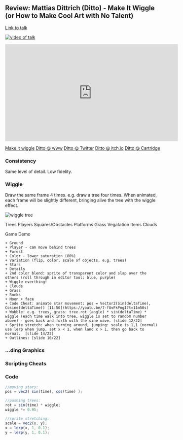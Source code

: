## Review: Mattias Dittrich (Ditto) - Make It Wiggle (or How to Make Cool Art with No Talent)

[Link to talk](https://www.youtube.com/watch?v=7-fUvFkPngI)

[![video of talk](http://img.youtube.com/vi/7-fUvFkPngI/0.jpg)](http://www.youtube.com/watch?v=7-fUvFkPngI)
<iframe width="560" height="315" src="https://www.youtube.com/embed/7-fUvFkPngI" frameborder="0" allowfullscreen></iframe>

[Make it wiggle](https://ditto.itch.io/makeitwiggle)
[Ditto @ www](http://www.matthiasdittrich.com/)
[Ditto @ Twitter](https://twitter.com/dittomat)
[Ditto @ itch.io](https://ditto.itch.io/)
[Ditto @ Cartridge](https://cartrdge.com/ditto)


### Consistency
  Same level of detail.  Low fidelity.
  

### Wiggle
  Draw the same frame 4 times.  e.g. draw a tree four times.
  When animated, each frame will be slightly different, bringing alive the tree with the wiggle effect.
  
  <img src="https://cdn.rawgit.com/longda/notes/master/img/ditto-wiggle-tree.png" alt="wiggle tree" />
  
  Trees
  Players
  Squares/Obstacles
  Platforms
  Grass
  Vegatation
  Items
  Clouds
  
  Game Demo
  
    + Ground
    + Player - can move behind trees
    + Forest
    + Color - lower saturation (80%)
    + Variation (flip, color, scale of objects, e.g. trees)
    + Stars
    + Details
    + 2nd color blend: sprite of transparent color and slap over the others (roll through in editor tool: blue, purple)
    + Wiggle everthing!
    + Clouds
    + Grass
    + Rocks
    + Moon + face
    + Code Cheat: animate star movement: pos = Vector2(Sin(deltaTime), Cosine(deltaTime)) [11:50](https://youtu.be/7-fUvFkPngI?t=11m50s)
    + Wobble! e.g. trees, grass: tree.rot (angle) * sin(deltaTime) * wiggle (each time walk into tree, wiggle is set to random number above) - goes back and forth with the sine wave. [slide 12/22]
    + Sprite stretch: when turning around, jumping: scale is 1,1 (normal) use lerp when jump, set x < 1, when land x > 1, then go back to normal.  [slide 14/22]
    + Outlines: [slide 16/22]
    

### ...ding Graphics


### Scripting Cheats


### Code

```javascript
//moving stars:
pos = vec2( sin(time), cos(time) );

//pushing trees:
rot = sin(time) * wiggle;
wiggle *= 0.95;

//sprite stretching: 
scale = vec2(x, y);
x = lerp(x, 1, 0.1);
y = lerp(y, 1, 0.1);
```


